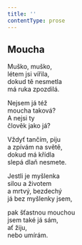 ```yaml
---
title: ''
contentType: prose
---
```


## Moucha

Muško, muško,  
létem jsi vířila,  
dokud tě nesmetla  
má ruka zpozdilá.

Nejsem já též  
moucha taková?  
A nejsi ty  
člověk jako já?

Vždyť tančím, piju  
a zpívám na světě,  
dokud má křídla  
slepá dlaň nesmete.

Jestli je myšlenka  
silou a životem  
a mrtvý, bezdechý  
já bez myšlenky jsem,

pak šťastnou mouchou  
jsem také já sám,  
ať žiju,  
nebo umírám.
